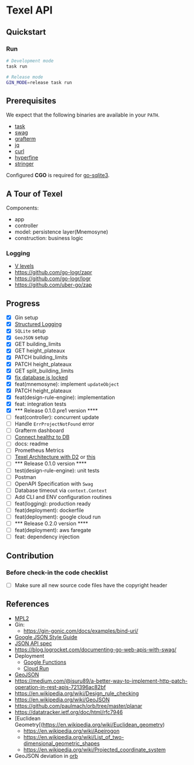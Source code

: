 # Texel API

## Quickstart

### Run

```bash
# Development mode
task run

# Release mode
GIN_MODE=release task run
```

## Prerequisites

We expect that the following binaries are available in your `PATH`.

  - [task](https://taskfile.dev/)
  - [swag](https://github.com/swaggo/swag)
  - [grafterm](https://github.com/slok/grafterm)
  - [jq](https://stedolan.github.io/jq/)
  - [curl](https://curl.haxx.se/)
  - [hyperfine](https://github.com/sharkdp/hyperfine/)
  - [stringer](golang.org/x/tools/cmd/stringer@latest)

Configured **CGO** is required for [go-sqlite3](https://github.com/mattn/go-sqlite3?tab=readme-ov-file#installation).


## A Tour of Texel

  Components:
  - app
  - controller
  - model: persistence layer(Mnemosyne)
  - construction: business logic



### Logging

  - [V levels](https://github.com/kubernetes/community/blob/master/contributors/devel/sig-instrumentation/logging.md#what-method-to-use)
  - https://github.com/go-logr/zapr
  - https://github.com/go-logr/logr
  - https://github.com/uber-go/zap


## Progress

  - [x] Gin setup
  - [x] [Structured Logging](https://learninggolang.com/it5-gin-structured-logging.html)
  - [x] `SQLite` setup
  - [x] `GeoJSON` setup
  - [x] GET building_limits
  - [x] GET height_plateaux
  - [x] PATCH building_limits
  - [x] PATCH height_plateaux
  - [x] GET split_building_limits
  - [x] [fix database is locked](https://www2.sqlite.org/cvstrac/wiki?p=DatabaseIsLocked)
  - [x] feat(mnemosyne): implement `updateObject`
  - [x] PATCH height_plateaux
  - [x] feat(design-rule-engine): implementation
  - [x] feat: integration tests
  - [x] *** Release 0.1.0.pre1 version ****
  - [ ] feat(controller): concurrent update
  - [ ] Handle `ErrProjectNotFound` error
  - [ ] Grafterm dashboard
  - [ ] [Connect healthz to DB](https://pkg.go.dev/database/sql#example-package-OpenDBService)
  - [ ] docs: readme
  - [ ] Prometheus Metrics
  - [ ] [Texel Architecture with D2](https://app.terrastruct.com/diagrams/2073737807) or [this](https://text-to-diagram.com/)
  - [ ] *** Release 0.1.0 version ****
  - [ ] test(design-rule-engine): unit tests
  - [ ] Postman
  - [ ] OpenAPI Specification with `Swag`
  - [ ] Database timeout via `context.Context`
  - [ ] Add CLI and ENV configuration routines
  - [ ] feat(logging): production ready
  - [ ] feat(deployment): dockerfile
  - [ ] feat(deployment): google cloud run
  - [ ] *** Release 0.2.0 version ****
  - [ ] feat(deployment): aws faregate
  - [ ] feat: dependency injection

## Contribution

### Before check-in the code checklist

  - [ ] Make sure all new source code files have the copyright header


## References

- [MPL2](https://www.mozilla.org/en-US/MPL/headers/)
- Gin:
  - https://gin-gonic.com/docs/examples/bind-uri/
- [Google JSON Style Guide](https://google.github.io/styleguide/jsoncstyleguide.xml)
- [JSON API spec](https://github.com/json-api/json-api)
- https://blog.logrocket.com/documenting-go-web-apis-with-swag/
- Deployment
  - [Google Functions](https://cloud.google.com/functions/docs/concepts/execution-environment#functions-concepts-scopes-go)
  - [Cloud Run](https://cloud.google.com/run/)
- [GeoJSON](https://en.wikipedia.org/wiki/GeoJSON)
- https://medium.com/@isuru89/a-better-way-to-implement-http-patch-operation-in-rest-apis-721396ac82bf
- https://en.wikipedia.org/wiki/Design_rule_checking
- https://en.wikipedia.org/wiki/GeoJSON
- https://github.com/paulmach/orb/tree/master/planar
- https://datatracker.ietf.org/doc/html/rfc7946
- [Euclidean Geometry[(https://en.wikipedia.org/wiki/Euclidean_geometry)
  - https://en.wikipedia.org/wiki/Apeirogon
  - https://en.wikipedia.org/wiki/List_of_two-dimensional_geometric_shapes
  - https://en.wikipedia.org/wiki/Projected_coordinate_system
- GeoJSON deviation in [orb](https://github.com/paulmach/orb/issues/45)
